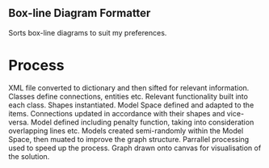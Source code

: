 ## Box-line Diagram Formatter
Sorts box-line diagrams to suit my preferences.

# Process
XML file converted to dictionary and then sifted for relevant information.
Classes define connections, entities etc.
Relevant functionality built into each class.
Shapes instantiated.
Model Space defined and adapted to the items.
Connections updated in accordance with their shapes and vice-versa.
Model defined including penalty function, taking into consideration overlapping lines etc.
Models created semi-randomly within the Model Space, then muated to improve the graph structure.
Parrallel processing used to speed up the process.
Graph drawn onto canvas for visualisation of the solution.

